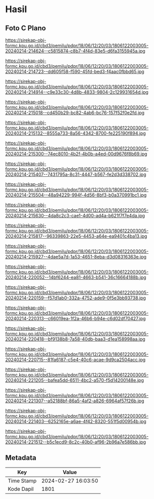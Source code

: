 # Hasil

## Foto C Plano

https://sirekap-obj-formc.kpu.go.id/cbd3/pemilu/pdpr/18/06/12/20/03/1806122003005-20240214-214624--c5815874-c8b7-4f4d-83e5-d6fa3155945a.jpg

https://sirekap-obj-formc.kpu.go.id/cbd3/pemilu/pdpr/18/06/12/20/03/1806122003005-20240214-214723--dd605f58-f590-45fd-bed3-f4aac0fbbd65.jpg

https://sirekap-obj-formc.kpu.go.id/cbd3/pemilu/pdpr/18/06/12/20/03/1806122003005-20240214-214914--c9e33c30-4d8b-4833-9804-2c129931654d.jpg

https://sirekap-obj-formc.kpu.go.id/cbd3/pemilu/pdpr/18/06/12/20/03/1806122003005-20240214-215018--cd450b29-bc82-4ab6-bc76-157f52f0e2fd.jpg

https://sirekap-obj-formc.kpu.go.id/cbd3/pemilu/pdpr/18/06/12/20/03/1806122003005-20240214-215132--8555a733-8a56-4342-8700-fe225190f894.jpg

https://sirekap-obj-formc.kpu.go.id/cbd3/pemilu/pdpr/18/06/12/20/03/1806122003005-20240214-215300--74ec8010-4b2f-4b0b-a4ed-00d9676f8b69.jpg

https://sirekap-obj-formc.kpu.go.id/cbd3/pemilu/pdpr/18/06/12/20/03/1806122003005-20240214-215407--7431795a-8c31-4447-b567-fe2d3d338702.jpg

https://sirekap-obj-formc.kpu.go.id/cbd3/pemilu/pdpr/18/06/12/20/03/1806122003005-20240214-215504--48a94229-994f-4d56-8bf3-b0a370991bc1.jpg

https://sirekap-obj-formc.kpu.go.id/cbd3/pemilu/pdpr/18/06/12/20/03/1806122003005-20240214-215630--4da8c2c3-cae1-4d00-ad4a-b621f7f7e4da.jpg

https://sirekap-obj-formc.kpu.go.id/cbd3/pemilu/pdpr/18/06/12/20/03/1806122003005-20240214-215817--96339863-22e5-4453-a64e-ea9401c4ba13.jpg

https://sirekap-obj-formc.kpu.go.id/cbd3/pemilu/pdpr/18/06/12/20/03/1806122003005-20240214-215927--4dae5a7d-1a53-4651-8eba-d3d08316363e.jpg

https://sirekap-obj-formc.kpu.go.id/cbd3/pemilu/pdpr/18/06/12/20/03/1806122003005-20240214-220052--14bf6244-ea81-4663-b541-36c16664188b.jpg

https://sirekap-obj-formc.kpu.go.id/cbd3/pemilu/pdpr/18/06/12/20/03/1806122003005-20240214-220159--f57d1ab0-332a-4752-ade9-0f5e3bb93738.jpg

https://sirekap-obj-formc.kpu.go.id/cbd3/pemilu/pdpr/18/06/12/20/03/1806122003005-20240214-220313--c66019ea-1f2a-46b6-b94e-c6d02df70427.jpg

https://sirekap-obj-formc.kpu.go.id/cbd3/pemilu/pdpr/18/06/12/20/03/1806122003005-20240214-220418--bf9138b8-7a58-40db-baa3-d1ea158998aa.jpg

https://sirekap-obj-formc.kpu.go.id/cbd3/pemilu/pdpr/18/06/12/20/03/1806122003005-20240214-220715--81fa6187-c5e4-40c6-acae-9d9ca2504acc.jpg

https://sirekap-obj-formc.kpu.go.id/cbd3/pemilu/pdpr/18/06/12/20/03/1806122003005-20240214-221205--bafea5dd-6511-4bc2-a570-f5d14200148e.jpg

https://sirekap-obj-formc.kpu.go.id/cbd3/pemilu/pdpr/18/06/12/20/03/1806122003005-20240214-221307--a52188bf-86a5-4af2-a826-6964af57f26b.jpg

https://sirekap-obj-formc.kpu.go.id/cbd3/pemilu/pdpr/18/06/12/20/03/1806122003005-20240214-221403--6252165e-a6ae-4f42-8320-551f5d00954b.jpg

https://sirekap-obj-formc.kpu.go.id/cbd3/pemilu/pdpr/18/06/12/20/03/1806122003005-20240214-221512--b5c1ecd9-8c2c-40b0-af96-2b96a7e586bb.jpg


## Metadata

| Key        | Value               |
| ---------- | ------------------- |
| Time Stamp | 2024-02-27 16:03:50 |
| Kode Dapil | 1801                |



